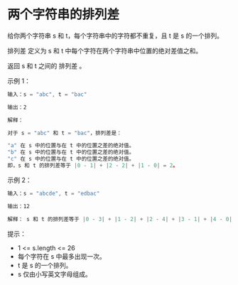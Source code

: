 # 两个字符串的排列差

给你两个字符串 s 和 t，每个字符串中的字符都不重复，且 t 是 s 的一个排列。

排列差 定义为 s 和 t 中每个字符在两个字符串中位置的绝对差值之和。

返回 s 和 t 之间的 排列差 。

示例 1：

```js
输入：s = "abc", t = "bac"

输出：2

解释：

对于 s = "abc" 和 t = "bac"，排列差是：

"a" 在 s 中的位置与在 t 中的位置之差的绝对值。
"b" 在 s 中的位置与在 t 中的位置之差的绝对值。
"c" 在 s 中的位置与在 t 中的位置之差的绝对值。
即，s 和 t 的排列差等于 |0 - 1| + |2 - 2| + |1 - 0| = 2。
```

示例 2：

```js
输入：s = "abcde", t = "edbac"

输出：12

解释： s 和 t 的排列差等于 |0 - 3| + |1 - 2| + |2 - 4| + |3 - 1| + |4 - 0| = 12。
```

提示：

- 1 <= s.length <= 26
- 每个字符在 s 中最多出现一次。
- t 是 s 的一个排列。
- s 仅由小写英文字母组成。
